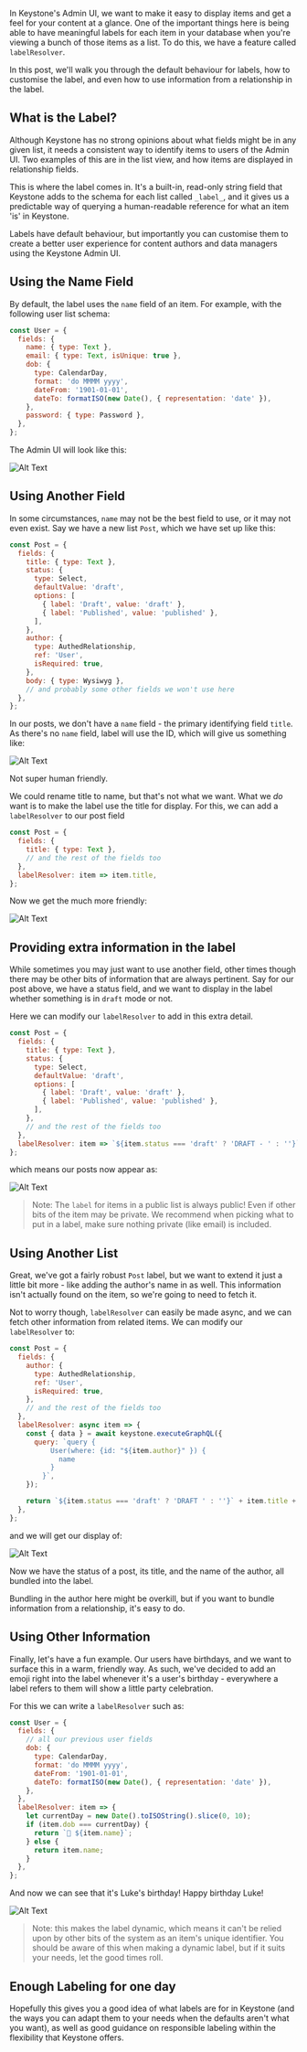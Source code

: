<!--[meta]
section: blog
title: Using custom labels to improve Author Experience
date: 2020-10-12
author: Noviny
order: 0.3
[meta]-->

In Keystone's Admin UI, we want to make it easy to display items and get a feel for your content at a glance. One of the important things here is being able to have meaningful labels for each item in your database when you're viewing a bunch of those items as a list. To do this, we have a feature called `labelResolver`.

In this post, we'll walk you through the default behaviour for labels, how to customise the label, and even how to use information from a relationship in the label.

## What is the Label?

Although Keystone has no strong opinions about what fields might be in any given list, it needs a consistent way to identify items to users of the Admin UI. Two examples of this are in the list view, and how items are displayed in relationship fields.

This is where the label comes in. It's a built-in, read-only string field that Keystone adds to the schema for each list called `_label_`, and it gives us a predictable way of querying a human-readable reference for what an item 'is' in Keystone.

Labels have default behaviour, but importantly you can customise them to create a better user experience for content authors and data managers using the Keystone Admin UI.

## Using the Name Field

By default, the label uses the `name` field of an item. For example, with the following user list schema:

```js
const User = {
  fields: {
    name: { type: Text },
    email: { type: Text, isUnique: true },
    dob: {
      type: CalendarDay,
      format: 'do MMMM yyyy',
      dateFrom: '1901-01-01',
      dateTo: formatISO(new Date(), { representation: 'date' }),
    },
    password: { type: Password },
  },
};
```

The Admin UI will look like this:

![Alt Text](https://raw.githubusercontent.com/Noviny/images/master/blog1.png)

## Using Another Field

In some circumstances, `name` may not be the best field to use, or it may not even exist. Say we have a new list `Post`, which we have set up like this:

```js
const Post = {
  fields: {
    title: { type: Text },
    status: {
      type: Select,
      defaultValue: 'draft',
      options: [
        { label: 'Draft', value: 'draft' },
        { label: 'Published', value: 'published' },
      ],
    },
    author: {
      type: AuthedRelationship,
      ref: 'User',
      isRequired: true,
    },
    body: { type: Wysiwyg },
    // and probably some other fields we won't use here
  },
};
```

In our posts, we don't have a `name` field - the primary identifying field `title`. As there's no `name` field, label will use the ID, which will give us something like:

![Alt Text](https://raw.githubusercontent.com/Noviny/images/master/blog2-2.png)

Not super human friendly.

We could rename title to name, but that's not what we want. What we _do_ want is to make the label use the title for display. For this, we can add a `labelResolver` to our post field

```js
const Post = {
  fields: {
    title: { type: Text },
    // and the rest of the fields too
  },
  labelResolver: item => item.title,
};
```

Now we get the much more friendly:

![Alt Text](https://raw.githubusercontent.com/Noviny/images/master/blog3-3.png)

## Providing extra information in the label

While sometimes you may just want to use another field, other times though there may be other bits of information that are always pertinent. Say for our post above, we have a status field, and we want to display in the label whether something is in `draft` mode or not.

Here we can modify our `labelResolver` to add in this extra detail.

```js
const Post = {
  fields: {
    title: { type: Text },
    status: {
      type: Select,
      defaultValue: 'draft',
      options: [
        { label: 'Draft', value: 'draft' },
        { label: 'Published', value: 'published' },
      ],
    },
    // and the rest of the fields too
  },
  labelResolver: item => `${item.status === 'draft' ? 'DRAFT - ' : ''}` + item.title,
};
```

which means our posts now appear as:

![Alt Text](https://raw.githubusercontent.com/Noviny/images/master/blog4-4.png)

> Note: The `label` for items in a public list is always public! Even if other bits of the item may be private. We recommend when picking what to put in a label, make sure nothing private (like email) is included.

## Using Another List

Great, we've got a fairly robust `Post` label, but we want to extend it just a little bit more - like adding the author's name in as well. This information isn't actually found on the item, so we're going to need to fetch it.

Not to worry though, `labelResolver` can easily be made async, and we can fetch other information from related items. We can modify our `labelResolver` to:

```js
const Post = {
  fields: {
    author: {
      type: AuthedRelationship,
      ref: 'User',
      isRequired: true,
    },
    // and the rest of the fields too
  },
  labelResolver: async item => {
    const { data } = await keystone.executeGraphQL({
      query: `query {
          User(where: {id: "${item.author}" }) {
            name
          }
        }`,
    });

    return `${item.status === 'draft' ? 'DRAFT ' : ''}` + item.title + ` (${data.User.name})`;
  },
};
```

and we will get our display of:

![Alt Text](https://raw.githubusercontent.com/Noviny/images/master/blog5-5.png)

Now we have the status of a post, its title, and the name of the author, all bundled into the label.

Bundling in the author here might be overkill, but if you want to bundle information from a relationship, it's easy to do.

## Using Other Information

Finally, let's have a fun example. Our users have birthdays, and we want to surface this in a warm, friendly way. As such, we've decided to add an emoji right into the label whenever it's a user's birthday - everywhere a label refers to them will show a little party celebration.

For this we can write a `labelResolver` such as:

```js
const User = {
  fields: {
    // all our previous user fields
    dob: {
      type: CalendarDay,
      format: 'do MMMM yyyy',
      dateFrom: '1901-01-01',
      dateTo: formatISO(new Date(), { representation: 'date' }),
    },
  },
  labelResolver: item => {
    let currentDay = new Date().toISOString().slice(0, 10);
    if (item.dob === currentDay) {
      return `🍰 ${item.name}`;
    } else {
      return item.name;
    }
  },
};
```

And now we can see that it's Luke's birthday! Happy birthday Luke!

![Alt Text](https://raw.githubusercontent.com/Noviny/images/master/blog6-6.png)

> Note: this makes the label dynamic, which means it can't be relied upon by other bits of the system as an item's unique identifier. You should be aware of this when making a dynamic label, but if it suits your needs, let the good times roll.

## Enough Labeling for one day

Hopefully this gives you a good idea of what labels are for in Keystone (and the ways you can adapt them to your needs when the defaults aren't what you want), as well as good guidance on responsible labeling within the flexibility that Keystone offers.
